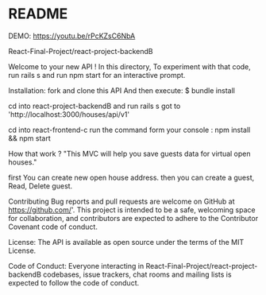 # README

DEMO:
https://youtu.be/rPcKZsC6NbA


React-Final-Project/react-project-backendB

Welcome to your new API ! In this directory, To experiment with that code, run rails s and run npm start for an interactive prompt.

Installation:
fork and clone this API 
And then execute: $ bundle install

cd into react-project-backendB and run rails s got to 'http://localhost:3000/houses/api/v1'

cd into  react-frontend-c run the command form your console : npm install && npm start


How that work ?
"This MVC will help you  save guests data for virtual open houses."

first You can create new open house address.
then you can create a guest, Read, Delete guest.

Contributing
Bug reports and pull requests are welcome on GitHub at https://github.com/'. This project is intended to be a safe, welcoming space for collaboration, and contributors are expected to adhere to the Contributor Covenant code of conduct.

License:
The API is available as open source under the terms of the MIT License.

Code of Conduct:
Everyone interacting in React-Final-Project/react-project-backendB codebases, issue trackers, chat rooms and mailing lists is expected to follow the code of conduct.
